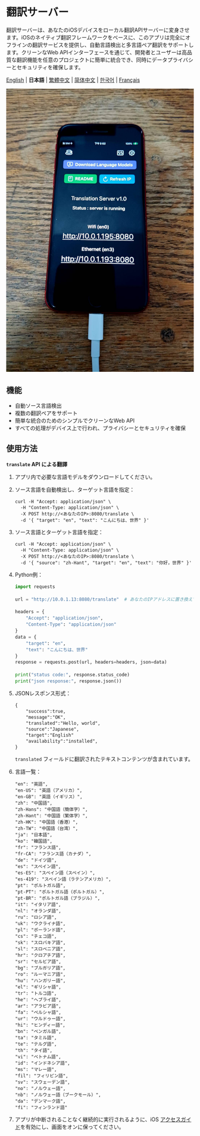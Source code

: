 # 翻訳サーバー

翻訳サーバーは、あなたのiOSデバイスをローカル翻訳APIサーバーに変身させます。iOSのネイティブ翻訳フレームワークをベースに、このアプリは完全にオフラインの翻訳サービスを提供し、自動言語検出と多言語ペア翻訳をサポートします。クリーンなWeb APIインターフェースを通じて、開発者とユーザーは高品質な翻訳機能を任意のプロジェクトに簡単に統合でき、同時にデータプライバシーとセキュリティを確保します。

[English](README.md) | **日本語** | [繁體中文](README.zh-TW.md) | [简体中文](README.zh-CN.md) | [한국어](README.ko.md) | [Français](README.fr.md)

![image](image.jpg)

## 機能

- 自動ソース言語検出
- 複数の翻訳ペアをサポート
- 簡単な統合のためのシンプルでクリーンなWeb API
- すべての処理がデバイス上で行われ、プライバシーとセキュリティを確保

## 使用方法

**`translate` API による翻譯**

1. アプリ内で必要な言語モデルをダウンロードしてください。
2. ソース言語を自動検出し、ターゲット言語を指定：
    ```
    curl -H "Accept: application/json" \
      -H "Content-Type: application/json" \
      -X POST http://<あなたのIP>:8080/translate \
      -d '{ "target": "en", "text": "こんにちは、世界" }'
    ```

3. ソース言語とターゲット言語を指定：
    ```
    curl -H "Accept: application/json" \
      -H "Content-Type: application/json" \
      -X POST http://<あなたのIP>:8080/translate \
      -d '{ "source": "zh-Hant", "target": "en", "text": "你好，世界" }'
    ```

4. Python例：
    ```python
    import requests

    url = "http://10.0.1.13:8080/translate"  # あなたのIPアドレスに置き換えてください

    headers = {
        "Accept": "application/json",
        "Content-Type": "application/json"
    }
    data = {
        "target": "en",
        "text": "こんにちは、世界"
    }
    response = requests.post(url, headers=headers, json=data)

    print("status code:", response.status_code)
    print("json response:", response.json())
    ```

5. JSONレスポンス形式：
    ```
    {
        "success":true,
        "message":"OK",
        "translated":"Hello, world",
        "source":"Japanese",
        "target":"English"
        "availability":"installed",
    }
    ```
    `translated` フィールドに翻訳されたテキストコンテンツが含まれています。

6. 言語一覧：
    ```
    "en": "英語",
    "en-US": "英語（アメリカ）",
    "en-GB": "英語（イギリス）",
    "zh": "中国語",
    "zh-Hans": "中国語（簡体字）",
    "zh-Hant": "中国語（繁体字）",
    "zh-HK": "中国語（香港）",
    "zh-TW": "中国語（台湾）",
    "ja": "日本語",
    "ko": "韓国語",
    "fr": "フランス語",
    "fr-CA": "フランス語（カナダ）",
    "de": "ドイツ語",
    "es": "スペイン語",
    "es-ES": "スペイン語（スペイン）",
    "es-419": "スペイン語（ラテンアメリカ）",
    "pt": "ポルトガル語",
    "pt-PT": "ポルトガル語（ポルトガル）",
    "pt-BR": "ポルトガル語（ブラジル）",
    "it": "イタリア語",
    "nl": "オランダ語",
    "ru": "ロシア語",
    "uk": "ウクライナ語",
    "pl": "ポーランド語",
    "cs": "チェコ語",
    "sk": "スロバキア語",
    "sl": "スロベニア語",
    "hr": "クロアチア語",
    "sr": "セルビア語",
    "bg": "ブルガリア語",
    "ro": "ルーマニア語",
    "hu": "ハンガリー語",
    "el": "ギリシャ語",
    "tr": "トルコ語",
    "he": "ヘブライ語",
    "ar": "アラビア語",
    "fa": "ペルシャ語",
    "ur": "ウルドゥー語",
    "hi": "ヒンディー語",
    "bn": "ベンガル語",
    "ta": "タミル語",
    "te": "テルグ語",
    "th": "タイ語",
    "vi": "ベトナム語",
    "id": "インドネシア語",
    "ms": "マレー語",
    "fil": "フィリピン語",
    "sv": "スウェーデン語",
    "no": "ノルウェー語",
    "nb": "ノルウェー語（ブークモール）",
    "da": "デンマーク語",
    "fi": "フィンランド語"
    ```

7. アプリが中断されることなく継続的に実行されるように、iOS [アクセスガイド](https://support.apple.com/ja-jp/111795)を有効にし、画面をオンに保ってください。